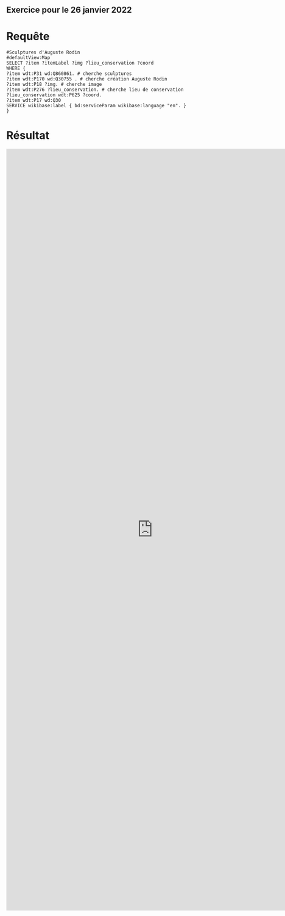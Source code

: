 ## Exercice pour le 26 janvier 2022

# Requête
````sparql
#Sculptures d'Auguste Rodin
#defaultView:Map
SELECT ?item ?itemLabel ?img ?lieu_conservation ?coord
WHERE {
?item wdt:P31 wd:Q860861. # cherche sculptures
?item wdt:P170 wd:Q30755 . # cherche création Auguste Rodin
?item wdt:P18 ?img. # cherche image
?item wdt:P276 ?lieu_conservation. # cherche lieu de conservation
?lieu_conservation wdt:P625 ?coord.
?item wdt:P17 wd:Q30
SERVICE wikibase:label { bd:serviceParam wikibase:language "en". }
}
````

  


# Résultat

<iframe style="width: 80vw; height: 50vh; border: none;" src="https://query.wikidata.org/embed.html#%23%20Sculptures%20d%27Auguste%20Rodin%0A%23defaultView%3AMap%0ASELECT%20%3Fitem%20%3FitemLabel%20%3Fimg%20%3Flieu_conservation%20%3Fcoord%0AWHERE%20%7B%0A%3Fitem%20wdt%3AP31%20wd%3AQ860861.%20%23%20cherche%20sculptures%0A%3Fitem%20wdt%3AP170%20wd%3AQ30755%20.%20%23%20cherche%20cr%C3%A9ation%20Auguste%20Rodin%0A%3Fitem%20wdt%3AP18%20%3Fimg.%20%23%20cherche%20image%0A%3Fitem%20wdt%3AP276%20%3Flieu_conservation.%20%23%20cherche%20lieu%20de%20conservation%0A%3Flieu_conservation%20wdt%3AP625%20%3Fcoord.%0A%3Fitem%20wdt%3AP17%20wd%3AQ30%0ASERVICE%20wikibase%3Alabel%20%7B%20bd%3AserviceParam%20wikibase%3Alanguage%20%22en%22.%20%7D%0A%7D" referrerpolicy="origin" sandbox="allow-scripts allow-same-origin allow-popups" ></iframe>


